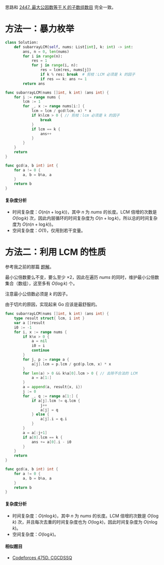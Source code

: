 思路和 [2447. 最大公因数等于 K 的子数组数目](https://leetcode.cn/problems/number-of-subarrays-with-gcd-equal-to-k/) 完全一致。

# 方法一：暴力枚举

```py [sol1-Python3]
class Solution:
    def subarrayLCM(self, nums: List[int], k: int) -> int:
        ans, n = 0, len(nums)
        for i in range(n):
            res = 1
            for j in range(i, n):
                res = lcm(res, nums[j])
                if k % res: break  # 剪枝：LCM 必须是 k 的因子
                if res == k: ans += 1
        return ans
```

```go [sol1-Go]
func subarrayLCM(nums []int, k int) (ans int) {
	for i := range nums {
		lcm := 1
		for _, x := range nums[i:] {
			lcm = lcm / gcd(lcm, x) * x
			if k%lcm > 0 { // 剪枝：lcm 必须是 k 的因子
				break
			}
			if lcm == k {
				ans++
			}
		}
	}
	return
}

func gcd(a, b int) int {
	for a != 0 {
		a, b = b%a, a
	}
	return b
}
```

#### 复杂度分析

- 时间复杂度：$O(n(n+\log k))$，其中 $n$ 为 $\textit{nums}$ 的长度。LCM 倍增的次数是 $O(\log k)$ 次，因此内层循环的时间复杂度为 $O(n+\log k)$，所以总的时间复杂度为 $O(n(n+\log k))$。
- 空间复杂度：$O(1)$，仅用到若干变量。

# 方法二：利用 LCM 的性质

参考我之前的那篇 [题解](https://leetcode.cn/problems/number-of-subarrays-with-gcd-equal-to-k/solutions/1917454/by-endlesscheng-1f1r/)。

最小公倍数要么不变，要么至少 $\times 2$，因此在遍历 $\textit{nums}$ 的同时，维护最小公倍数集合（数组），这至多有 $O(\log k)$ 个。

注意最小公倍数必须是 $k$ 的因子。

由于切片的原因，实现起来 Go 应该是最舒服的。

```go [sol2-Go]
func subarrayLCM(nums []int, k int) (ans int) {
	type result struct{ lcm, i int }
	var a []result
	i0 := -1
	for i, x := range nums {
		if k%x > 0 {
			a = nil
			i0 = i
			continue
		}
		for j, p := range a {
			a[j].lcm = p.lcm / gcd(p.lcm, x) * x
		}
		for len(a) > 0 && k%a[0].lcm > 0 { // 去除不合法的 LCM
			a = a[1:]
		}
		a = append(a, result{x, i})
		j := 0
		for _, q := range a[1:] {
			if a[j].lcm != q.lcm {
				j++
				a[j] = q
			} else {
				a[j].i = q.i
			}
		}
		a = a[:j+1]
		if a[0].lcm == k {
			ans += a[0].i - i0
		}
	}
	return
}

func gcd(a, b int) int {
	for a != 0 {
		a, b = b%a, a
	}
	return b
}
```

#### 复杂度分析

- 时间复杂度：$O(n\log k)$，其中 $n$ 为 $\textit{nums}$ 的长度。LCM 倍增的次数是 $O(\log k)$ 次，并且每次去重的时间复杂度也为 $O(\log k)$，因此时间复杂度为 $O(n\log k)$。
- 空间复杂度：$O(\log k)$。

#### 相似题目

- [Codeforces 475D. CGCDSSQ](https://codeforces.com/problemset/problem/475/D)
